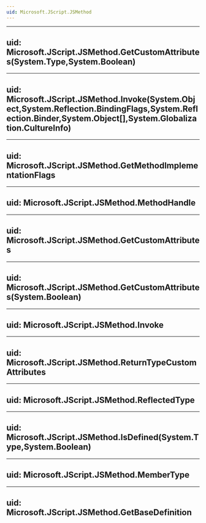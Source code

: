```yaml
---
uid: Microsoft.JScript.JSMethod
---
```


---
uid: Microsoft.JScript.JSMethod.GetCustomAttributes(System.Type,System.Boolean)
---

---
uid: Microsoft.JScript.JSMethod.Invoke(System.Object,System.Reflection.BindingFlags,System.Reflection.Binder,System.Object[],System.Globalization.CultureInfo)
---

---
uid: Microsoft.JScript.JSMethod.GetMethodImplementationFlags
---

---
uid: Microsoft.JScript.JSMethod.MethodHandle
---

---
uid: Microsoft.JScript.JSMethod.GetCustomAttributes
---

---
uid: Microsoft.JScript.JSMethod.GetCustomAttributes(System.Boolean)
---

---
uid: Microsoft.JScript.JSMethod.Invoke
---

---
uid: Microsoft.JScript.JSMethod.ReturnTypeCustomAttributes
---

---
uid: Microsoft.JScript.JSMethod.ReflectedType
---

---
uid: Microsoft.JScript.JSMethod.IsDefined(System.Type,System.Boolean)
---

---
uid: Microsoft.JScript.JSMethod.MemberType
---

---
uid: Microsoft.JScript.JSMethod.GetBaseDefinition
---
